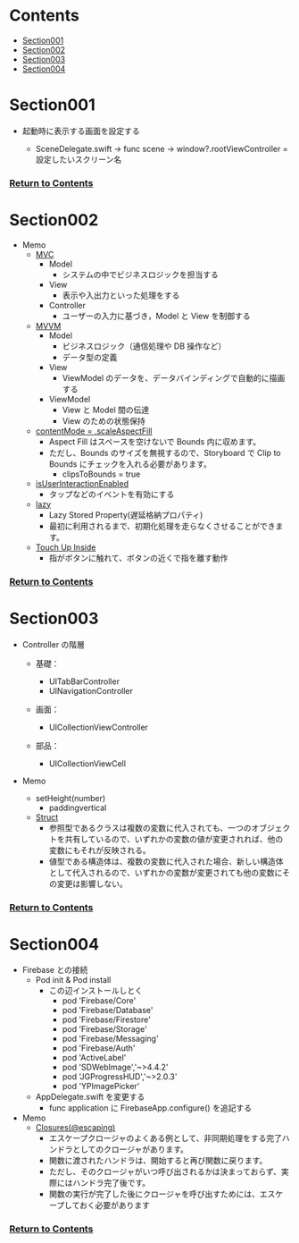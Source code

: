 <a id="contents"></a>

# Contents

- [Section001](#sec001)
- [Section002](#sec002)
- [Section003](#sec003)
- [Section004](#sec004)

<a id="sec001"></a>

# Section001

- 起動時に表示する画面を設定する

  - SceneDelegate.swift → func scene → window?.rootViewController = 設定したいスクリーン名

### [Return to Contents](#contents)

<a id="sec002"></a>

# Section002

- Memo
  - [MVC](https://qiita.com/s_emoto/items/975cc38a3e0de462966a)
    - Model
      - システムの中でビジネスロジックを担当する
    - View
      - 表示や入出力といった処理をする
    - Controller
      - ユーザーの入力に基づき，Model と View を制御する
  - [MVVM](https://qiita.com/s_emoto/items/b000a5c076f3d6076972)
    - Model
      - ビジネスロジック（通信処理や DB 操作など）
      - データ型の定義
    - View
      - ViewModel のデータを、データバインディングで自動的に描画する
    - ViewModel
      - View と Model 間の伝達
      - View のための状態保持
  - [contentMode = .scaleAspectFill](https://qiita.com/Saayaman/items/a23519ff5a8ad287cf20)
    - Aspect Fill はスペースを空けないで Bounds 内に収めます。
    - ただし、Bounds のサイズを無視するので、Storyboard で Clip to Bounds にチェックを入れる必要があります。
      - clipsToBounds = true
  - [isUserInteractionEnabled](https://qiita.com/kurapy-n/items/8bdef3f444ebc1e48695)
    - タップなどのイベントを有効にする
  - [lazy](https://qiita.com/shiz/items/782979bd8a539c9d2291)
    - Lazy Stored Property(遅延格納プロパティ)
    - 最初に利用されるまで、初期化処理を走らなくさせることができます。
  - [Touch Up Inside](https://hajihaji-lemon.com/swift/uibutton_event/)
    - 指がボタンに触れて、ボタンの近くで指を離す動作

### [Return to Contents](#contents)

<a id="sec003"></a>

# Section003

- Controller の階層

  - 基礎：
    - UITabBarController
    - UINavigationController
  - 画面：
    - UICollectionViewController
  - 部品：

    - UICollectionViewCell

- Memo
  - setHeight(number)
    - paddingvertical
  - [Struct](https://qiita.com/yuinchirn/items/98b568d595650eca3334)
    - 参照型であるクラスは複数の変数に代入されても、一つのオブジェクトを共有しているので、いずれかの変数の値が変更されれば、他の変数にもそれが反映される。
    - 値型である構造体は、複数の変数に代入された場合、新しい構造体として代入されるので、いずれかの変数が変更されても他の変数にその変更は影響しない。

### [Return to Contents](#contents)

<a id="sec004"></a>

# Section004

- Firebase との接続
  - Pod init & Pod install
    - この辺インストールしとく
      - pod 'Firebase/Core'
      - pod 'Firebase/Database'
      - pod 'Firebase/Firestore'
      - pod 'Firebase/Storage'
      - pod 'Firebase/Messaging'
      - pod 'Firebase/Auth'
      - pod 'ActiveLabel'
      - pod 'SDWebImage','~>4.4.2'
      - pod 'JGProgressHUD','~>2.0.3'
      - pod 'YPImagePicker'
  - AppDelegate.swift を変更する
    - func application に FirebaseApp.configure() を追記する
- Memo
  - [Closures(@escaping)](https://note.com/dngri/n/n9788f8aef35f)
    - エスケープクロージャのよくある例として、非同期処理をする完了ハンドラとしてのクロージャがあります。
    - 関数に渡されたハンドラは、開始すると再び関数に戻ります。
    - ただし、そのクロージャがいつ呼び出されるかは決まっておらず、実際にはハンドラ完了後です。
    - 関数の実行が完了した後にクロージャを呼び出すためには、エスケープしておく必要があります

### [Return to Contents](#contents)
